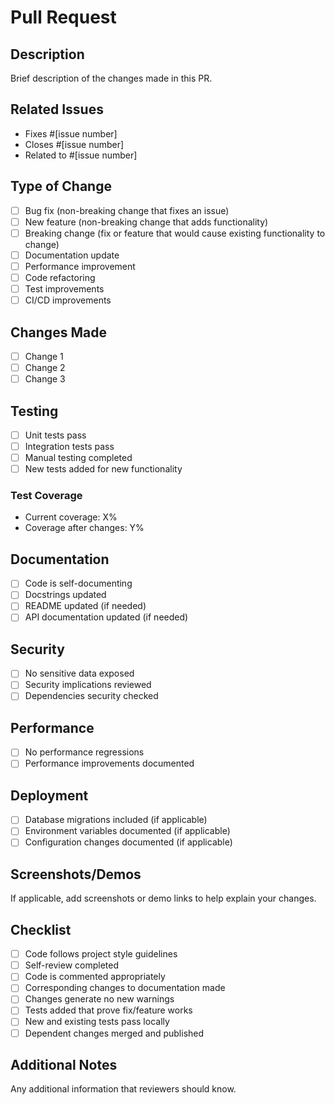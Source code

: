 # Pull Request

## Description
Brief description of the changes made in this PR.

## Related Issues
- Fixes #[issue number]
- Closes #[issue number]
- Related to #[issue number]

## Type of Change
- [ ] Bug fix (non-breaking change that fixes an issue)
- [ ] New feature (non-breaking change that adds functionality)
- [ ] Breaking change (fix or feature that would cause existing functionality to change)
- [ ] Documentation update
- [ ] Performance improvement
- [ ] Code refactoring
- [ ] Test improvements
- [ ] CI/CD improvements

## Changes Made
- [ ] Change 1
- [ ] Change 2
- [ ] Change 3

## Testing
- [ ] Unit tests pass
- [ ] Integration tests pass
- [ ] Manual testing completed
- [ ] New tests added for new functionality

### Test Coverage
- Current coverage: X%
- Coverage after changes: Y%

## Documentation
- [ ] Code is self-documenting
- [ ] Docstrings updated
- [ ] README updated (if needed)
- [ ] API documentation updated (if needed)

## Security
- [ ] No sensitive data exposed
- [ ] Security implications reviewed
- [ ] Dependencies security checked

## Performance
- [ ] No performance regressions
- [ ] Performance improvements documented

## Deployment
- [ ] Database migrations included (if applicable)
- [ ] Environment variables documented (if applicable)
- [ ] Configuration changes documented (if applicable)

## Screenshots/Demos
If applicable, add screenshots or demo links to help explain your changes.

## Checklist
- [ ] Code follows project style guidelines
- [ ] Self-review completed
- [ ] Code is commented appropriately
- [ ] Corresponding changes to documentation made
- [ ] Changes generate no new warnings
- [ ] Tests added that prove fix/feature works
- [ ] New and existing tests pass locally
- [ ] Dependent changes merged and published

## Additional Notes
Any additional information that reviewers should know.
